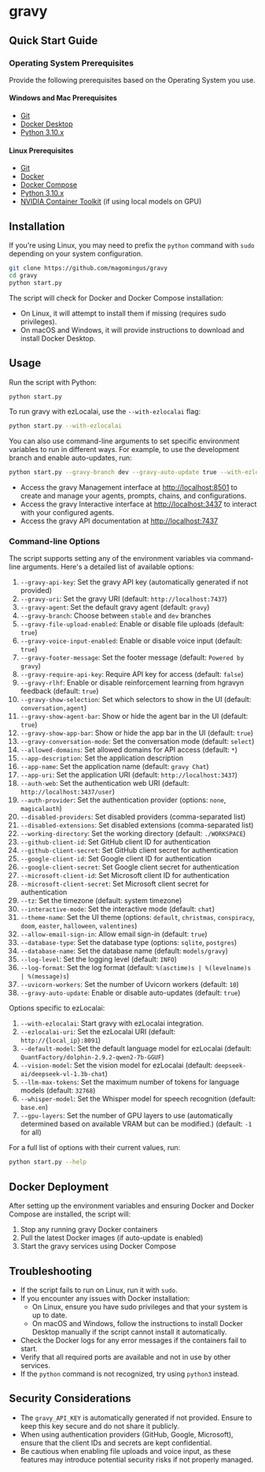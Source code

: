 # gravy

## Quick Start Guide

### Operating System Prerequisites

Provide the following prerequisites based on the Operating System you use.

#### Windows and Mac Prerequisites

- [Git](https://git-scm.com/downloads)
- [Docker Desktop](https://docs.docker.com/docker-for-windows/install/)
- [Python 3.10.x](https://www.python.org/downloads/)

#### Linux Prerequisites

- [Git](https://git-scm.com/downloads)
- [Docker](https://docs.docker.com/get-docker/)
- [Docker Compose](https://docs.docker.com/compose/install/)
- [Python 3.10.x](https://www.python.org/downloads/)
- [NVIDIA Container Toolkit](https://docs.nvidia.com/datacenter/cloud-native/container-toolkit/latest/install-guide.html) (if using local models on GPU)

## Installation

If you're using Linux, you may need to prefix the `python` command with `sudo` depending on your system configuration.

```bash
git clone https://github.com/magomingus/gravy
cd gravy
python start.py
```

The script will check for Docker and Docker Compose installation:

- On Linux, it will attempt to install them if missing (requires sudo privileges).
- On macOS and Windows, it will provide instructions to download and install Docker Desktop.

## Usage

Run the script with Python:

```bash
python start.py
```

To run gravy with ezLocalai, use the `--with-ezlocalai` flag:

```bash
python start.py --with-ezlocalai
```

You can also use command-line arguments to set specific environment variables to run in different ways. For example, to use the development branch and enable auto-updates, run:

```bash
python start.py --gravy-branch dev --gravy-auto-update true --with-ezlocalai
```

- Access the gravy Management interface at <http://localhost:8501> to create and manage your agents, prompts, chains, and configurations.
- Access the gravy Interactive interface at <http://localhost:3437> to interact with your configured agents.
- Access the gravy API documentation at <http://localhost:7437>

### Command-line Options

The script supports setting any of the environment variables via command-line arguments. Here's a detailed list of available options:

1. `--gravy-api-key`: Set the gravy API key (automatically generated if not provided)
2. `--gravy-uri`: Set the gravy URI (default: `http://localhost:7437`)
3. `--gravy-agent`: Set the default gravy agent (default: `gravy`)
4. `--gravy-branch`: Choose between `stable` and `dev` branches
5. `--gravy-file-upload-enabled`: Enable or disable file uploads (default: `true`)
6. `--gravy-voice-input-enabled`: Enable or disable voice input (default: `true`)
7. `--gravy-footer-message`: Set the footer message (default: `Powered by gravy`)
8. `--gravy-require-api-key`: Require API key for access (default: `false`)
9. `--gravy-rlhf`: Enable or disable reinforcement learning from hgravyn feedback (default: `true`)
10. `--gravy-show-selection`: Set which selectors to show in the UI (default: `conversation,agent`)
11. `--gravy-show-agent-bar`: Show or hide the agent bar in the UI (default: `true`)
12. `--gravy-show-app-bar`: Show or hide the app bar in the UI (default: `true`)
13. `--gravy-conversation-mode`: Set the conversation mode (default: `select`)
14. `--allowed-domains`: Set allowed domains for API access (default: `*`)
15. `--app-description`: Set the application description
16. `--app-name`: Set the application name (default: `gravy Chat`)
17. `--app-uri`: Set the application URI (default: `http://localhost:3437`)
18. `--auth-web`: Set the authentication web URI (default: `http://localhost:3437/user`)
19. `--auth-provider`: Set the authentication provider (options: `none`, `magicalauth`)
20. `--disabled-providers`: Set disabled providers (comma-separated list)
21. `--disabled-extensions`: Set disabled extensions (comma-separated list)
22. `--working-directory`: Set the working directory (default: `./WORKSPACE`)
23. `--github-client-id`: Set GitHub client ID for authentication
24. `--github-client-secret`: Set GitHub client secret for authentication
25. `--google-client-id`: Set Google client ID for authentication
26. `--google-client-secret`: Set Google client secret for authentication
27. `--microsoft-client-id`: Set Microsoft client ID for authentication
28. `--microsoft-client-secret`: Set Microsoft client secret for authentication
29. `--tz`: Set the timezone (default: system timezone)
30. `--interactive-mode`: Set the interactive mode (default: `chat`)
31. `--theme-name`: Set the UI theme (options: `default`, `christmas`, `conspiracy`, `doom`, `easter`, `halloween`, `valentines`)
32. `--allow-email-sign-in`: Allow email sign-in (default: `true`)
33. `--database-type`: Set the database type (options: `sqlite`, `postgres`)
34. `--database-name`: Set the database name (default: `models/gravy`)
35. `--log-level`: Set the logging level (default: `INFO`)
36. `--log-format`: Set the log format (default: `%(asctime)s | %(levelname)s | %(message)s`)
38. `--uvicorn-workers`: Set the number of Uvicorn workers (default: `10`)
39. `--gravy-auto-update`: Enable or disable auto-updates (default: `true`)

Options specific to ezLocalai:

1. `--with-ezlocalai`: Start gravy with ezLocalai integration.
2. `--ezlocalai-uri`: Set the ezLocalai URI (default: `http://{local_ip}:8091`)
3. `--default-model`: Set the default language model for ezLocalai (default: `QuantFactory/dolphin-2.9.2-qwen2-7b-GGUF`)
4. `--vision-model`: Set the vision model for ezLocalai (default: `deepseek-ai/deepseek-vl-1.3b-chat`)
5. `--llm-max-tokens`: Set the maximum number of tokens for language models (default: `32768`)
6. `--whisper-model`: Set the Whisper model for speech recognition (default: `base.en`)
7. `--gpu-layers`: Set the number of GPU layers to use (automatically determined based on available VRAM but can be modified.) (default: `-1` for all)

For a full list of options with their current values, run:

```bash
python start.py --help
```

## Docker Deployment

After setting up the environment variables and ensuring Docker and Docker Compose are installed, the script will:

1. Stop any running gravy Docker containers
2. Pull the latest Docker images (if auto-update is enabled)
3. Start the gravy services using Docker Compose

## Troubleshooting

- If the script fails to run on Linux, run it with `sudo`.
- If you encounter any issues with Docker installation:
  - On Linux, ensure you have sudo privileges and that your system is up to date.
  - On macOS and Windows, follow the instructions to install Docker Desktop manually if the script cannot install it automatically.
- Check the Docker logs for any error messages if the containers fail to start.
- Verify that all required ports are available and not in use by other services.
- If the `python` command is not recognized, try using `python3` instead.

## Security Considerations

- The `gravy_API_KEY` is automatically generated if not provided. Ensure to keep this key secure and do not share it publicly.
- When using authentication providers (GitHub, Google, Microsoft), ensure that the client IDs and secrets are kept confidential.
- Be cautious when enabling file uploads and voice input, as these features may introduce potential security risks if not properly managed.
